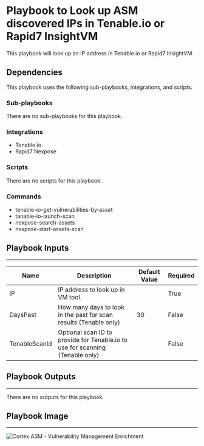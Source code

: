 # Playbook to Look up ASM discovered IPs in Tenable.io or Rapid7 InsightVM

This playbook will look up an IP address in Tenable.io or Rapid7 InsightVM.

## Dependencies
This playbook uses the following sub-playbooks, integrations, and scripts.

### Sub-playbooks
There are no sub-playbooks for this playbook.

### Integrations
* Tenable.io
* Rapid7 Nexpose

### Scripts
There are no scripts for this playbook.

### Commands
* tenable-io-get-vulnerabilities-by-asset
* tanable-io-launch-scan
* nexpose-search-assets
* nexpose-start-assets-scan

## Playbook Inputs
---
| **Name** | **Description** | **Default Value** | **Required** |
| --- | --- | --- | --- |
| IP | IP address to look up in VM tool. | | True |
| DaysPast | How many days to look in the past for scan results (Tenable only) | 30 | False |
| TenableScanId | Optional scan ID to provide for Tenable.io to use for scanning (Tenable only) | | False |

## Playbook Outputs
---
There are no outputs for this playbook.

## Playbook Image
---
![Cortex ASM - Vulnerability Management Enrichment](../../doc_files/Cortex_ASM_-_Vulnerability_Management_Enrichment.png/n)